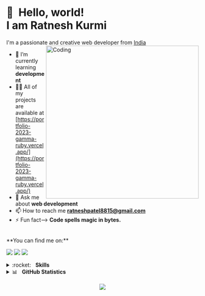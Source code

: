# 👋 &nbsp;Hello, world! <br/> I am Ratnesh Kurmi

I'm a passionate and creative web developer from [India](https://www.google.com/maps/place/India/@4,-72z/)
<img align="right" alt="Coding" width="400" src="https://media.tenor.com/rePDfDWO3XoAAAAd/hacking.gif">
- 🌱 I’m currently learning **development**
- 👨‍💻 All of my projects are available at [https://portfolio-2023-gamma-ruby.vercel.app/](https://portfolio-2023-gamma-ruby.vercel.app/)
- 💬 Ask me about **web development**
- 📫 How to reach me **ratneshpatel8815@gmail.com**
- ⚡ Fun fact--> **Code spells magic in bytes.**
 <br/>
**You can find me on:**

[<img src="https://img.shields.io/badge/website-%233867D6.svg?&style=for-the-badge&logoColor=white&logo=data:image/png;base64,iVBORw0KGgoAAAANSUhEUgAAABgAAAAYCAYAAADgdz34AAAAGXRFWHRTb2Z0d2FyZQBBZG9iZSBJbWFnZVJlYWR5ccllPAAAAOpJREFUeNpiYBjW4P///wpA3A/E5/9jgvNQOQVyDe//TzzoJ8VgATQXv0di34dibHIgPQLEWIBs+HwgTkDiO0AxDARA1RBnCVqwJEDF1sM0Y3HEeig/gWBwQSMU7nKk4EKxEN1AJDFknyhQGqlERzoTkh0OVEzhDth8AAMFSJEJ8/Z+LOr3Q+UakMQC0IOOBRbWSHovMDIyHoCK+5Po8g/oAky0Lg3AFgBdjGwzsm8+kmieALEZjFJwHlsQHaBiyBwgKqOhpa5+pNTVj6X4OI83o9G8qMBRkpJc2A18cU3zCoduVeaQAQABBgBb2mB8ePpZSAAAAABJRU5ErkJggg==">](https://ratneshpatel.vercel.app/)
[<img src="https://img.shields.io/badge/linkedin-%230077B5.svg?&style=for-the-badge&logo=linkedin&logoColor=white"/>](https://www.linkedin.com/in/ratnesh-patel-064682240/)
[<img src="https://img.shields.io/badge/instagram-%23833AB4.svg?&style=for-the-badge&logo=instagram&logoColor=white"/>](https://www.instagram.com/ratnesh_patel.8815/)
<br/>
<details>
<summary>:rocket:&nbsp;&nbsp;&nbsp;<b>Skills</b></summary>
<br/>
<img src="https://img.shields.io/badge/javascript%20-%23323330.svg?&style=for-the-badge&logo=javascript&logoColor=%23f7de1e" alt="JavaScript"/>
<img src="https://img.shields.io/badge/typescript%20-%233178c6.svg?&style=for-the-badge&logo=typescript&logoColor=white" alt="TypeScript"/>
<img src="https://img.shields.io/badge/html5-%23e34f26.svg?&style=for-the-badge&logo=html5&logoColor=white" alt="HTML5"/>
<img src="https://img.shields.io/badge/css3-%233573b5.svg?&style=for-the-badge&logo=css3&logoColor=white" alt="CSS3"/>
<img src="https://img.shields.io/badge/react-%2300c4e6.svg?&style=for-the-badge&logo=react&logoColor=white" alt="React"/>
<img src="https://img.shields.io/badge/nextjs-%230071f3.svg?&style=for-the-badge&logo=next.js&logoColor=white" alt="NextJS"/>
<img src="https://img.shields.io/badge/tailwind-%2306B6D4.svg?&style=for-the-badge&logo=tailwind%20css&logoColor=white" alt="Tailwind"/>
<img src="https://img.shields.io/badge/git-%23fc6d26.svg?&style=for-the-badge&logo=git&logoColor=white" alt="Git"/>
<img src="https://img.shields.io/badge/Apollo%20GraphQL-311C87?&style=for-the-badge&logo=Apollo%20GraphQL&logoColor=white" alt="graphql"/>
<img src="https://img.shields.io/badge/PostgreSQL-316192?style=for-the-badge&logo=postgresql&logoColor=white" alt="Psql"/>
<img src="https://img.shields.io/badge/Prisma-3982CE?style=for-the-badge&logo=Prisma&logoColor=white" alt="prisma"/>
<img src="https://img.shields.io/badge/zustand-%2320232a.svg?style=for-the-badge&logo=react&logoColor=%2361DAFB" alt="zustand"/>
<img src="https://img.shields.io/badge/Arch_Linux-1793D1?style=for-the-badge&logo=arch-linux&logoColor=white" alt="arch linux"/>
</details>

<details>
<summary>📊&nbsp;&nbsp;&nbsp;<b>GitHub Statistics</b></summary>
<br/>
<img src="https://github-readme-stats.vercel.app/api?username=ratneshpatelr&show_icons=true&count_private=true&title_color=afc2ef&icon_color=afc2ef&theme=react" alt="GitHub Stats/Statistics" align="top"/>
<img src="https://github-readme-stats.vercel.app/api/top-langs/?username=ratneshpatelr&layout=compact&hide=java&title_color=afc2ef&icon_color=afc2ef&theme=react" alt="GitHub Top or Most Used Languages" align="top"/>
</details>
<br/>
<div align="center">
<img src="https://komarev.com/ghpvc/?username=ratneshpatelr&&style=flat-square" align="center" />
</div>
